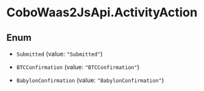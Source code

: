 # CoboWaas2JsApi.ActivityAction

## Enum


* `Submitted` (value: `"Submitted"`)

* `BTCConfirmation` (value: `"BTCConfirmation"`)

* `BabylonConfirmation` (value: `"BabylonConfirmation"`)


